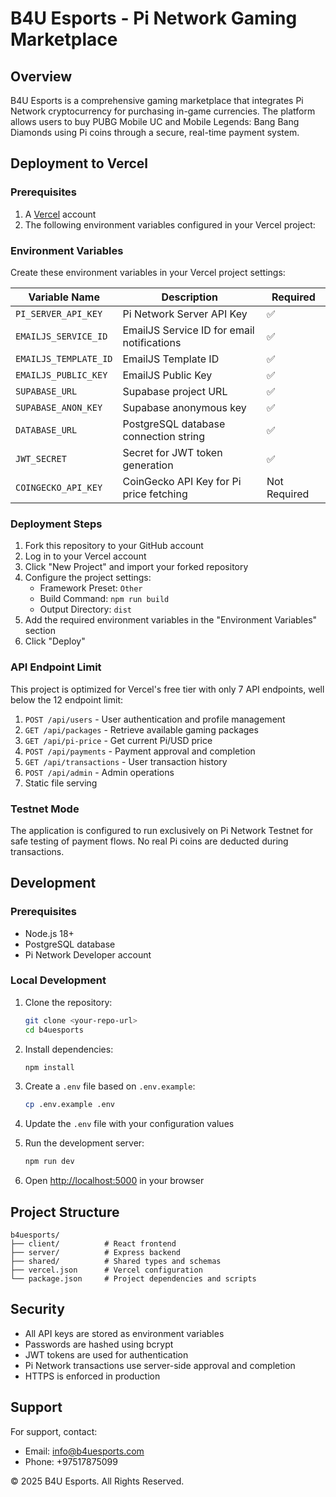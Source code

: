 # B4U Esports - Pi Network Gaming Marketplace

## Overview

B4U Esports is a comprehensive gaming marketplace that integrates Pi Network cryptocurrency for purchasing in-game currencies. The platform allows users to buy PUBG Mobile UC and Mobile Legends: Bang Bang Diamonds using Pi coins through a secure, real-time payment system.

## Deployment to Vercel

### Prerequisites

1. A [Vercel](https://vercel.com) account
2. The following environment variables configured in your Vercel project:

### Environment Variables

Create these environment variables in your Vercel project settings:

| Variable Name | Description | Required |
|---------------|-------------|----------|
| `PI_SERVER_API_KEY` | Pi Network Server API Key | ✅ |
| `EMAILJS_SERVICE_ID` | EmailJS Service ID for email notifications | ✅ |
| `EMAILJS_TEMPLATE_ID` | EmailJS Template ID | ✅ |
| `EMAILJS_PUBLIC_KEY` | EmailJS Public Key | ✅ |
| `SUPABASE_URL` | Supabase project URL | ✅ |
| `SUPABASE_ANON_KEY` | Supabase anonymous key | ✅ |
| `DATABASE_URL` | PostgreSQL database connection string | ✅ |
| `JWT_SECRET` | Secret for JWT token generation | ✅ |
| `COINGECKO_API_KEY` | CoinGecko API Key for Pi price fetching | Not Required |

### Deployment Steps

1. Fork this repository to your GitHub account
2. Log in to your Vercel account
3. Click "New Project" and import your forked repository
4. Configure the project settings:
   - Framework Preset: `Other`
   - Build Command: `npm run build`
   - Output Directory: `dist`
5. Add the required environment variables in the "Environment Variables" section
6. Click "Deploy"

### API Endpoint Limit

This project is optimized for Vercel's free tier with only 7 API endpoints, well below the 12 endpoint limit:

1. `POST /api/users` - User authentication and profile management
2. `GET /api/packages` - Retrieve available gaming packages
3. `GET /api/pi-price` - Get current Pi/USD price
4. `POST /api/payments` - Payment approval and completion
5. `GET /api/transactions` - User transaction history
6. `POST /api/admin` - Admin operations
7. Static file serving

### Testnet Mode

The application is configured to run exclusively on Pi Network Testnet for safe testing of payment flows. No real Pi coins are deducted during transactions.

## Development

### Prerequisites

- Node.js 18+
- PostgreSQL database
- Pi Network Developer account

### Local Development

1. Clone the repository:
   ```bash
   git clone <your-repo-url>
   cd b4uesports
   ```

2. Install dependencies:
   ```bash
   npm install
   ```

3. Create a `.env` file based on `.env.example`:
   ```bash
   cp .env.example .env
   ```

4. Update the `.env` file with your configuration values

5. Run the development server:
   ```bash
   npm run dev
   ```

6. Open [http://localhost:5000](http://localhost:5000) in your browser

## Project Structure

```
b4uesports/
├── client/          # React frontend
├── server/          # Express backend
├── shared/          # Shared types and schemas
├── vercel.json      # Vercel configuration
└── package.json     # Project dependencies and scripts
```

## Security

- All API keys are stored as environment variables
- Passwords are hashed using bcrypt
- JWT tokens are used for authentication
- Pi Network transactions use server-side approval and completion
- HTTPS is enforced in production

## Support

For support, contact:
- Email: info@b4uesports.com
- Phone: +97517875099

© 2025 B4U Esports. All Rights Reserved.